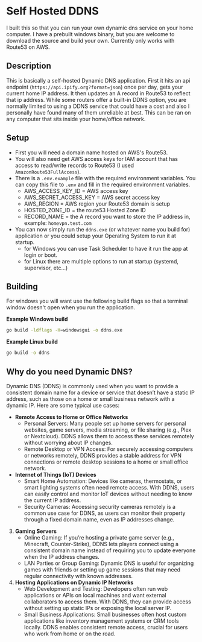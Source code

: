 # Self Hosted DDNS

I built this so that you can run your own dynamic dns service on your home computer. I have a prebuilt windows
binary, but you are welcome to download the source and build your own. Currently only works with Route53 on AWS.

## Description

This is basically a self-hosted Dynamic DNS application. First it hits an api endpoint (`https://api.ipify.org?format=json`) 
once per day, gets your current home IP address. It then updates an A record in Route53 to reflect that ip address. While
some routers offer a built-in DDNS option, you are normally limited to using a DDNS service that could have a cost and also
I personally have found many of them unreliable at best. This can be ran on any computer that sits inside your home/office network.

## Setup

- First you will need a domain name hosted on AWS's Route53.
- You will also need get AWS access keys for IAM account that has access to read/write records to Route53 (I used `AmazonRoute53FullAccess`).
- There is a `.env.example` file with the required environment variables. You can copy this file to `.env` and fill in
  the required environment variables.
  - AWS_ACCESS_KEY_ID = AWS access key
  - AWS_SECRET_ACCESS_KEY = AWS secret access key
  - AWS_REGION = AWS region your Route53 domain is setup
  - HOSTED_ZONE_ID = the route53 Hosted Zone ID
  - RECORD_NAME = the A record you want to store the IP address in, example: `homevpn.test.com`
- You can now simply run the `ddns.exe` (or whatever name you build for) application or you could setup your Operating System
    to run it at startup.
  - for Windows you can use Task Scheduler to have it run the app at login or boot.
  - for Linux there are multiple options to run at startup (systemd, supervisor, etc...)

## Building
For windows you will want use the following build flags so that a terminal window doesn't open when you run 
the application.

**Example Windows build**
```bash
go build -ldflags -H=windowsgui -o ddns.exe
```

**Example Linux build**
```bash
go build -o ddns
```

## Why do you need Dynamic DNS?

Dynamic DNS (DDNS) is commonly used when you want to provide a consistent domain name for a device or service that doesn’t have
a static IP address, such as those on a home or small business network with a dynamic IP. Here are some typical use cases:

- **Remote Access to Home or Office Networks**
    - Personal Servers: Many people set up home servers for personal websites, game servers, media streaming, or file sharing (e.g., Plex or Nextcloud). DDNS allows them to access these services remotely without worrying about IP changes.
    - Remote Desktop or VPN Access: For securely accessing computers or networks remotely, DDNS provides a stable address for VPN connections or remote desktop sessions to a home or small office network.
- **Internet of Things (IoT) Devices**
    - Smart Home Automation: Devices like cameras, thermostats, or smart lighting systems often need remote access. With DDNS, users can easily control and monitor IoT devices without needing to know the current IP address.
    - Security Cameras: Accessing security cameras remotely is a common use case for DDNS, as users can monitor their property through a fixed domain name, even as IP addresses change.
3. **Gaming Servers**
    - Online Gaming: If you’re hosting a private game server (e.g., Minecraft, Counter-Strike), DDNS lets players connect using a consistent domain name instead of requiring you to update everyone when the IP address changes.
    - LAN Parties or Group Gaming: Dynamic DNS is useful for organizing games with friends or setting up game sessions that may need regular connectivity with known addresses.
4. **Hosting Applications on Dynamic IP Networks**
    - Web Development and Testing: Developers often run web applications or APIs on local machines and want external collaborators to access them. With DDNS, they can provide access without setting up static IPs or exposing the local server IP.
    - Small Business Applications: Small businesses often host custom applications like inventory management systems or CRM tools locally. DDNS enables consistent remote access, crucial for users who work from home or on the road.
